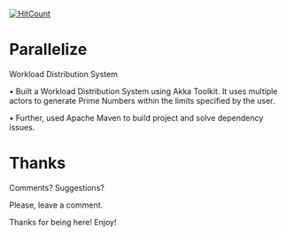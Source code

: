 [![HitCount](http://hits.dwyl.io/abhinav-codealchemist/Parallelize.svg)](http://hits.dwyl.io/abhinav-codealchemist/Parallelize)
# Parallelize
Workload Distribution System

• Built a Workload Distribution System using Akka Toolkit. It uses multiple actors to generate Prime Numbers within the limits specified by the user.

• Further, used Apache Maven to build project and solve dependency issues.

# Thanks

Comments? Suggestions?

Please, leave a comment.

Thanks for being here! Enjoy!
